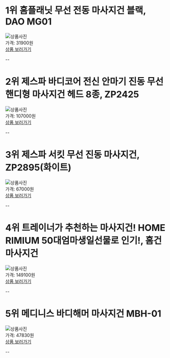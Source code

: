# 1위 홈플래닛 무선 전동 마사지건 블랙, DAO MG01
![상품사진](https://static.coupangcdn.com/image/retail/images/279286977357375-4294cc44-2d32-4e89-9564-04485fcb9bfd.JPG)  
가격: 31900원  
[상품 보러가기](https://link.coupang.com/re/AFFSDP?lptag=AF8330091&pageKey=1831898177&itemId=3115822229&vendorItemId=71103549420&traceid=V0-153-84d067976e37dae5)  

--
# 2위 제스파 바디코어 전신 안마기 진동 무선 핸디형 마사지건 헤드 8종, ZP2425
![상품사진](https://static.coupangcdn.com/image/retail/images/1216911652845787-24085dd1-6b5e-4bed-83d8-0782073f0210.jpg)  
가격: 107000원  
[상품 보러가기](https://link.coupang.com/re/AFFSDP?lptag=AF8330091&pageKey=1200621912&itemId=2185380549&vendorItemId=70183396971&traceid=V0-153-b6fdb58e8b56882d)  

--
# 3위 제스파 서킷 무선 진동 마사지건, ZP2895(화이트)
![상품사진](https://static.coupangcdn.com/image/retail/images/1216912148712451-cf682e52-a687-4291-818f-7b4b6a31b4de.jpg)  
가격: 67000원  
[상품 보러가기](https://link.coupang.com/re/AFFSDP?lptag=AF8330091&pageKey=2006050969&itemId=3412963511&vendorItemId=71399551974&traceid=V0-153-42963edd237dcffc)  

--
# 4위 트레이너가 추천하는 마사지건! HOME RIMIUM 50대엄마생일선물로 인기!, 홈건 마사지건
![상품사진](https://static.coupangcdn.com/image/vendor_inventory/1e0f/49345955846c1edaa49ecb7e2b2518da296495a2c4b95825f73b83508733.png)  
가격: 149100원  
[상품 보러가기](https://link.coupang.com/re/AFFSDP?lptag=AF8330091&pageKey=4673551013&itemId=5846600771&vendorItemId=73144874198&traceid=V0-153-4ae96116ea8e7861)  

--
# 5위 메디니스 바디해머 마사지건 MBH-01
![상품사진](https://static.coupangcdn.com/image/retail/images/2020/07/01/18/9/4895a020-3eb4-4236-a382-e8bbfea6fb8b.jpg)  
가격: 47830원  
[상품 보러가기](https://link.coupang.com/re/AFFSDP?lptag=AF8330091&pageKey=1768245644&itemId=3010906510&vendorItemId=70999104858&traceid=V0-153-3fbfcc743a5032fa)  

--
